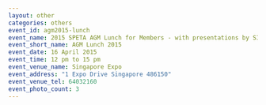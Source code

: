 ```yaml
---
layout: other
categories: others
event_id: agm2015-lunch
event_name: 2015 SPETA AGM Lunch for Members - with presentations by SIMTech and JTC
event_short_name: AGM Lunch 2015
event_date: 16 April 2015
event_time: 12 pm to 15 pm
event_venue_name: Singapore Expo 
event_address: "1 Expo Drive Singapore 486150"
event_venue_tel: 64032160
event_photo_count: 3
---
```



